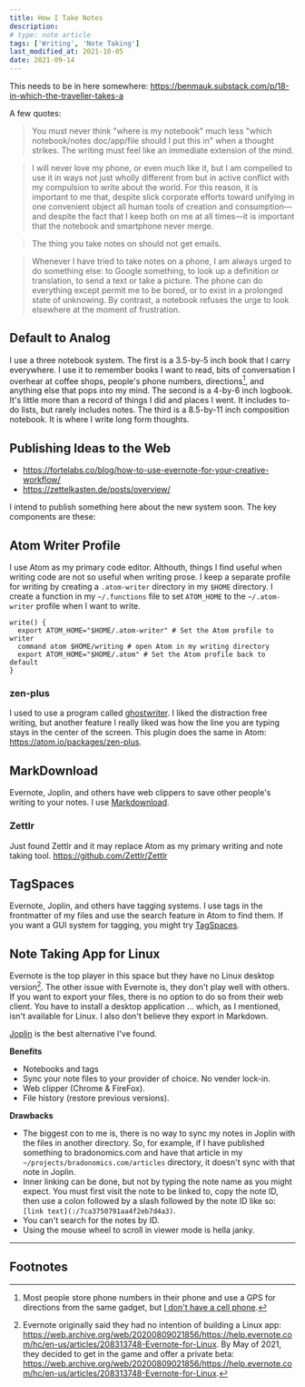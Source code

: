 ```yaml
---
title: How I Take Notes
description:
# type: note article
tags: ['Writing', 'Note Taking']
last_modified_at: 2021-10-05
date: 2021-09-14
---
```


This needs to be in here somewhere: <https://benmauk.substack.com/p/18-in-which-the-traveller-takes-a>

A few quotes:

> You must never think "where is my notebook" much less "which notebook/notes doc/app/file should I put this in" when a thought strikes. The writing must feel like an immediate extension of the mind.

> I will never love my phone, or even much like it, but I am compelled to use it in ways not just wholly different from but in active conflict with my compulsion to write about the world. For this reason, it is important to me that, despite slick corporate efforts toward unifying in one convenient object all human tools of creation and consumption—and despite the fact that I keep both on me at all times—it is important that the notebook and smartphone never merge.

> The thing you take notes on should not get emails.

> Whenever I have tried to take notes on a phone, I am always urged to do something else: to Google something, to look up a definition or translation, to send a text or take a picture. The phone can do everything except permit me to be bored, or to exist in a prolonged state of unknowing. By contrast, a notebook refuses the urge to look elsewhere at the moment of frustration.


## Default to Analog

I use a three notebook system. The first is a 3.5-by-5 inch book that I carry everywhere. I use it to remember books I want to read, bits of conversation I overhear at coffee shops, people's phone numbers, directions[^1], and anything else that pops into my mind. The second is a 4-by-6 inch logbook. It's little more than a record of things I did and places I went. It includes to-do lists, but rarely includes notes. The third is a 8.5-by-11 inch composition notebook. It is where I write long form thoughts.

## Publishing Ideas to the Web

- <https://fortelabs.co/blog/how-to-use-evernote-for-your-creative-workflow/>
- <https://zettelkasten.de/posts/overview/>

I intend to publish something here about the new system soon. The key components are these:

## Atom Writer Profile

I use Atom as my primary code editor. Althouth, things I find useful when writing code are not so useful when writing prose. I keep a separate profile for writing by creating a `.atom-writer` directory in my `$HOME` directory. I create a function in my `~/.functions` file to set `ATOM_HOME` to the `~/.atom-writer` profile when I want to write.

```shell
write() {  
  export ATOM_HOME="$HOME/.atom-writer" # Set the Atom profile to writer
  command atom $HOME/writing # open Atom in my writing directory
  export ATOM_HOME="$HOME/.atom" # Set the Atom profile back to default
}
```

### zen-plus

I used to use a program called [ghostwriter](https://wereturtle.github.io/ghostwriter/). I liked the distraction free writing, but another feature I really liked was how the line you are typing stays in the center of the screen. This plugin does the same in Atom: <https://atom.io/packages/zen-plus>.

## MarkDownload

Evernote, Joplin, and others have web clippers to save other people's writing to your notes. I use [Markdownload](https://addons.mozilla.org/en-US/firefox/addon/markdownload/).

### Zettlr

Just found Zettlr and it may replace Atom as my primary writing and note taking tool. <https://github.com/Zettlr/Zettlr>

## TagSpaces

Evernote, Joplin, and others have tagging systems. I use tags in the frontmatter of my files and use the search feature in Atom to find them. If you want a GUI system for tagging, you might try [TagSpaces](https://www.tagspaces.org/).

## Note Taking App for Linux

Evernote is the top player in this space but they have no Linux desktop version[^2]. The other issue with Evernote is, they don't play well with others. If you want to export your files, there is no option to do so from their web client. You have to install a desktop application ... which, as I mentioned, isn't available for Linux. I also don't believe they export in Markdown.

[Joplin](https://joplinapp.org/) is the best alternative I've found.

**Benefits**

- Notebooks and tags
- Sync your note files to your provider of choice. No vender lock-in.
- Web clipper (Chrome & FireFox).
- File history (restore previous versions).

**Drawbacks**

- The biggest con to me is, there is no way to sync my notes in Joplin with the files in another directory. So, for example, if I have published something to bradonomics.com and have that article in my `~/projects/bradonomics.com/articles` directory, it doesn't sync with that note in Joplin.
- Inner linking can be done, but not by typing the note name as you might expect. You must first visit the note to be linked to, copy the note ID, then use a colon followed by a slash followed by the note ID like so: `[link text](:/7ca3750791aa4f2eb7d4a3)`.
- You can't search for the notes by ID.
- Using the mouse wheel to scroll in viewer mode is hella janky.

---

## Footnotes

[^1]: Most people store phone numbers in their phone and use a GPS for directions from the same gadget, but [I don't have a cell phone](/single-function-devices/).

[^2]: Evernote originally said they had no intention of building a Linux app: <https://web.archive.org/web/20200809021856/https://help.evernote.com/hc/en-us/articles/208313748-Evernote-for-Linux>. By May of 2021, they decided to get in the game and offer a private beta: <https://web.archive.org/web/20200809021856/https://help.evernote.com/hc/en-us/articles/208313748-Evernote-for-Linux>.
